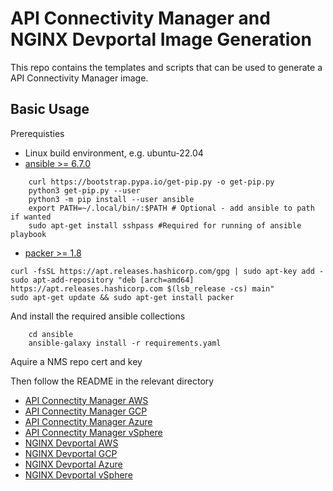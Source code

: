 # API Connectivity Manager and NGINX Devportal Image Generation

This repo contains the templates and scripts that can be used to generate a API Connectivity Manager image.

## Basic Usage

Prerequisties

- Linux build environment, e.g. ubuntu-22.04
- [ansible >= 6.7.0](https://docs.ansible.com/ansible/latest/installation_guide/intro_installation.html)

```
    curl https://bootstrap.pypa.io/get-pip.py -o get-pip.py
    python3 get-pip.py --user
    python3 -m pip install --user ansible
    export PATH=~/.local/bin/:$PATH # Optional - add ansible to path if wanted
    sudo apt-get install sshpass #Required for running of ansible playbook
```

- [packer >= 1.8](https://learn.hashicorp.com/tutorials/packer/get-started-install-cli)

```
curl -fsSL https://apt.releases.hashicorp.com/gpg | sudo apt-key add -
sudo apt-add-repository "deb [arch=amd64] https://apt.releases.hashicorp.com $(lsb_release -cs) main"
sudo apt-get update && sudo apt-get install packer
```

And install the required ansible collections

```
    cd ansible
    ansible-galaxy install -r requirements.yaml
```

Aquire a NMS repo cert and key

Then follow the README in the relevant directory

- [API Connectity Manager AWS](acm/aws/README.md)
- [API Connectity Manager GCP](acm/gcp/README.md)
- [API Connectity Manager Azure](acm/azure/README.md)
- [API Connectity Manager vSphere](acm/vsphere/README.md)
- [NGINX Devportal AWS](devportal/aws/README.md)
- [NGINX Devportal GCP](devportal/gcp/README.md)
- [NGINX Devportal Azure](devportal/azure/README.md)
- [NGINX Devportal vSphere](devportal/vsphere/README.md)
